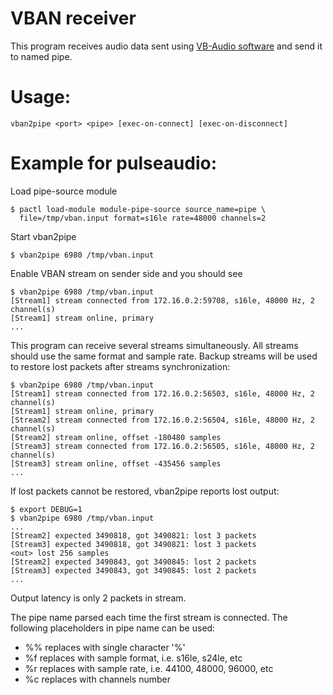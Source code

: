 # VBAN receiver

This program receives audio data sent using [VB-Audio software](https://www.vb-audio.com/)
and send it to named pipe.

# Usage:

```
vban2pipe <port> <pipe> [exec-on-connect] [exec-on-disconnect]
```

# Example for pulseaudio:

Load pipe-source module
```
$ pactl load-module module-pipe-source source_name=pipe \
  file=/tmp/vban.input format=s16le rate=48000 channels=2
```

Start vban2pipe
```
$ vban2pipe 6980 /tmp/vban.input
```

Enable VBAN stream on sender side and you should see
```
$ vban2pipe 6980 /tmp/vban.input
[Stream1] stream connected from 172.16.0.2:59708, s16le, 48000 Hz, 2 channel(s)
[Stream1] stream online, primary
...

```

This program can receive several streams simultaneously. All streams should use
the same format and sample rate. Backup streams will be used to restore lost
packets after streams synchronization:
```
$ vban2pipe 6980 /tmp/vban.input
[Stream1] stream connected from 172.16.0.2:56503, s16le, 48000 Hz, 2 channel(s)
[Stream1] stream online, primary
[Stream2] stream connected from 172.16.0.2:56504, s16le, 48000 Hz, 2 channel(s)
[Stream2] stream online, offset -180480 samples
[Stream3] stream connected from 172.16.0.2:56505, s16le, 48000 Hz, 2 channel(s)
[Stream3] stream online, offset -435456 samples
...
```

If lost packets cannot be restored, vban2pipe reports lost output:
```
$ export DEBUG=1
$ vban2pipe 6980 /tmp/vban.input
...
[Stream2] expected 3490818, got 3490821: lost 3 packets
[Stream3] expected 3490818, got 3490821: lost 3 packets
<out> lost 256 samples
[Stream2] expected 3490843, got 3490845: lost 2 packets
[Stream3] expected 3490843, got 3490845: lost 2 packets
...

```

Output latency is only 2 packets in stream.

The pipe name parsed each time the first stream is connected.
The following placeholders in pipe name can be used:
- %% replaces with single character '%'
- %f replaces with sample format, i.e. s16le, s24le, etc
- %r replaces with sample rate, i.e. 44100, 48000, 96000, etc
- %c replaces with channels number
